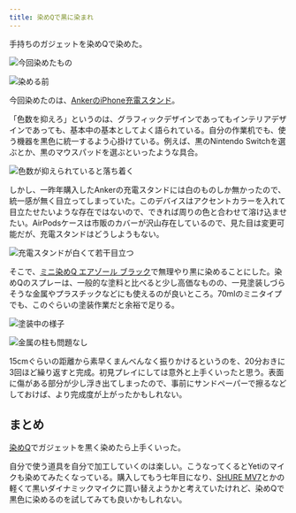 ```yaml
---
title: 染めQで黒に染まれ
---
```

手持ちのガジェットを染めQで染めた。

![](https://lh4.googleusercontent.com/p5Qg_qrDb7NgX_CGoZJAvdPpE-evd15xm0s-RoZlo0VsvFsu-yLfpresL9bL4iWZ0FOh-OOB12qVRErW89RkXgXi-qaTs11X_aoffCOPh-NDUUIfWTIt1xT6aK4BaysyChRnxiUksw9wMJJNJXHni1LDqoGWqlZ2RBfDgf_SPrghbCWnk1Ybnp-0Kg9H "今回染めたもの")

![](https://lh3.googleusercontent.com/IZudGeUQ26UQPeV1AHYF51adKpvFlE32bn5rkbNY7VoZxKz6FpPyf49huAHHqz9m64T5GKi5hXixyygzdVSocgweOkRXB074bsmbKFbbRR2a_mPixmIhRKqUI6f0hLib7e4HfiP22EWpDUMXJGsHOi6H1YV3qF6VWrc8AMyFK_9vyt8VUduGu9GwnuvA "染める前")

今回染めたのは、[AnkerのiPhone充電スタンド](https://r7kamura.com/articles/2021-09-06-anker-iphone-stand)。

「色数を抑えろ」というのは、グラフィックデザインであってもインテリアデザインであっても、基本中の基本としてよく語られている。自分の作業机でも、使う機器を黒色に統一するよう心掛けている。例えば、黒のNintendo Switchを選ぶとか、黒のマウスパッドを選ぶといったような具合。

![](https://lh5.googleusercontent.com/3ievXre5h7ehSLk98LbK14UhgtFHROa-idrPqCUqMH50wgxiadCj0R9RiZM1zjAo38_uxqgF8BPB4kSmv6agS71XpP5ZVT1KuFCaxeT0_1RpF2BkMn84vY3dx-RnL1kEGmgNPAKS3E3DRbuXEDhVJ4VRKVWX3VoDLepqqUms0Mz3NQ4Vvm4VoVpwsgXe "色数が抑えられていると落ち着く")

しかし、一昨年購入したAnkerの充電スタンドには白のものしか無かったので、統一感が無く目立ってしまっていた。このデバイスはアクセントカラーを入れて目立たせたいような存在ではないので、できれば周りの色と合わせて溶け込ませたい。AirPodsケースは市販のカバーが沢山存在しているので、見た目は変更可能だが、充電スタンドはどうしようもない。

![](https://lh3.googleusercontent.com/Y5kySPjNsAPA03XL06nNUzHbW2OoTZ6xi0k9QG1yHtjcaSqu8giOFLNuS2htdBqNQUg8E08kcH75pBab-JULVggkNGJR9h82cBnrmyQspuyNZFHa9VN6VaLy9jNVSim_BHgvF8ifLVJ2MrhRCd6N3STz4v8s0yGpDHrxqLZlSpwSBQcEFvJ8q1iazdnP "充電スタンドが白くて若干目立つ")

そこで、[ミニ染めQ エアゾール ブラック](https://www.amazon.co.jp/dp/B003QMFUKO)で無理やり黒に染めることにした。染めQのスプレーは、一般的な塗料と比べると少し高価なものの、一見塗装しづらそうな金属やプラスチックなどにも使えるのが良いところ。70mlのミニタイプでも、このぐらいの塗装作業だと余裕で足りる。

![](https://lh5.googleusercontent.com/qKgYoBy-5WK2AaMu2wmW4Co9N-gAE4HniYPIUKng8M8aCozkZrc0raGllh6QDbMQUvRgc6S6BUQQlgXhUj7j8LgW0EwGYFHxQPtDDamtkHkSdvZb6Bc6nOmGNZEmsOC4XX6vZK8aMTAC3HjGqYbBC3KXW2lJe6k1qYedaeMXq4Oe4bZfK3191JUZIPA5 "塗装中の様子")

![](https://lh3.googleusercontent.com/x2x5hyH5CbbBl6YMjvEwLuw2k_lrf6emU20ZNl7HO8fMgi5JXQ-G6mBNfxPDLdYWUssMQNvB01v6HUIF2-xfNvjKQmcVPEnUte3ARolOnccW-SsQDnQ4XvifRvvAV9D_yl-nVqo2m52tJxcW_kmNz7-IW55nOanoG0bztCcTEfZk5iOHCmNqX0SHSBEx "金属の柱も問題なし")

15cmぐらいの距離から素早くまんべんなく振りかけるというのを、20分おきに3回ほど繰り返すと完成。初見プレイにしては意外と上手くいったと思う。表面に傷がある部分が少し浮き出てしまったので、事前にサンドペーパーで擦るなどしておけば、より完成度が上がったかもしれない。

まとめ
---

[染めQ](https://www.amazon.co.jp/dp/B003QMFUKO)でガジェットを黒く染めたら上手くいった。

自分で使う道具を自分で加工していくのは楽しい。こうなってくるとYetiのマイクも染めてみたくなっている。購入してもう七年目になり、[SHURE MV7](https://www.amazon.co.jp/dp/B08KY7G1GV)とかの軽くて黒いダイナミックマイクに買い替えようかと考えていたけれど、染めQで黒色に染めるのを試してみても良いかもしれない。
